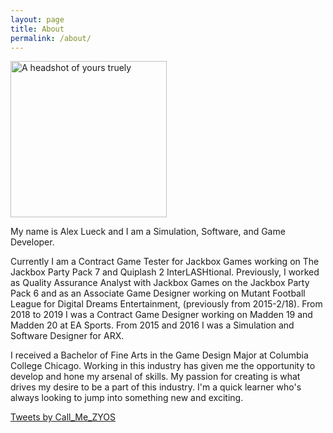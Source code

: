 ```yaml
---
layout: page
title: About
permalink: /about/
---
```

<link rel="icon" href="images/favicon02.ico" type="image/x-icon"/>
<link rel="preconnect" href="https://fonts.gstatic.com">
<link href="https://fonts.googleapis.com/css2?family=Jura:wght@300&display=swap" rel="stylesheet"> 
<img src="http://Callmezyos.github.io/images/AL1.jpg" alt="A headshot of yours truely" style="width:250px; height:250px;">

My name is Alex Lueck and I am a Simulation, Software, and Game Developer. 

Currently I am a Contract Game Tester for Jackbox Games working on The Jackbox Party Pack 7 and Quiplash 2 InterLASHtional. Previously, I worked as Quality Assurance Analyst with Jackbox Games on the Jackbox Party Pack 6 and as an Associate Game Designer working on Mutant Football League for Digital Dreams Entertainment, (previously from 2015-2/18). From 2018 to 2019 I was a Contract Game Designer working on Madden 19 and Madden 20 at EA Sports. From 2015 and 2016 I was a Simulation and Software Designer for ARX.    

I received a Bachelor of Fine Arts in the Game Design Major at Columbia College Chicago. Working in this industry has given me the opportunity to develop and hone my arsenal of skills. My passion for creating is what drives my desire to be a part of this industry. I'm a quick learner who's always looking to jump into something new and exciting.

<a class="twitter-timeline" data-width="500" data-height="500" data-theme="dark" data-link-color="#19CF86" href="https://twitter.com/Call_Me_ZYOS?ref_src=twsrc%5Etfw">Tweets by Call_Me_ZYOS</a> <script async src="https://platform.twitter.com/widgets.js" charset="utf-8" align="middle"></script> 
